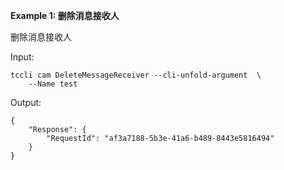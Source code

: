**Example 1: 删除消息接收人**

删除消息接收人

Input: 

```
tccli cam DeleteMessageReceiver --cli-unfold-argument  \
    --Name test
```

Output: 
```
{
    "Response": {
        "RequestId": "af3a7188-5b3e-41a6-b489-8443e5816494"
    }
}
```


